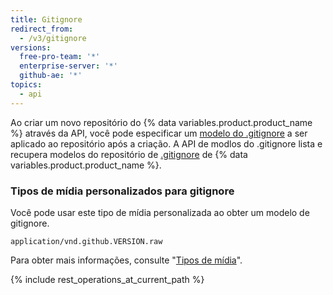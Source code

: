 ```yaml
---
title: Gitignore
redirect_from:
  - /v3/gitignore
versions:
  free-pro-team: '*'
  enterprise-server: '*'
  github-ae: '*'
topics:
  - api
---
```


Ao criar um novo repositório do {% data variables.product.product_name %} através da API, você pode especificar um [modelo do .gitignore](/github/getting-started-with-github/ignoring-files) a ser aplicado ao repositório após a criação. A API de modlos do .gitignore lista e recupera modelos do repositório de [.gitignore](https://github.com/github/gitignore) de {% data variables.product.product_name %}.

### Tipos de mídia personalizados para gitignore

Você pode usar este tipo de mídia personalizada ao obter um modelo de gitignore.

    application/vnd.github.VERSION.raw

Para obter mais informações, consulte "[Tipos de mídia](/rest/overview/media-types)".

{% include rest_operations_at_current_path %}
